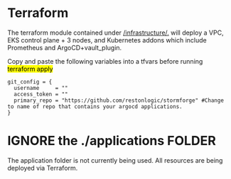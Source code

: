 # Terraform

The terraform module contained under [/infrastructure/.](https://github.com/restonlogic/stormforge/tree/main/infrastructure) will deploy a VPC, EKS control plane + 3 nodes, and Kubernetes addons which include Prometheus and ArgoCD+vault_plugin. 

Copy and paste the following variables into a tfvars before running <mark>terraform apply</mark> 

```
git_config = {
  username     = "" 
  access_token = ""
  primary_repo = "https://github.com/restonlogic/stormforge" #Change to name of repo that contains your argocd applications. 
}

```

# IGNORE the ./applications FOLDER

The application folder is not currently being used. All resources are being deployed via Terraform. 